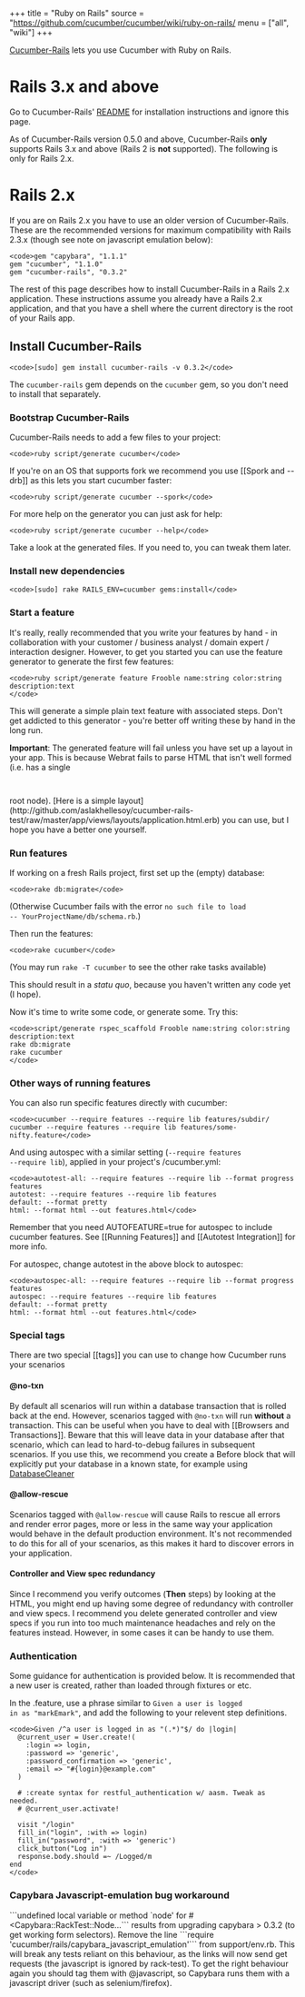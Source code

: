 +++
title = "Ruby on Rails"
source = "https://github.com/cucumber/cucumber/wiki/ruby-on-rails/
menu = ["all", "wiki"]
+++

[Cucumber-Rails](http://github.com/cucumber/cucumber-rails) lets you use Cucumber with Ruby on Rails.

Rails 3.x and above
===================

Go to Cucumber-Rails' [README](https://github.com/cucumber/cucumber-rails/blob/master/README.md) for installation instructions and ignore this page.

As of Cucumber-Rails version 0.5.0 and above, Cucumber-Rails **only** supports Rails 3.x and above (Rails 2 is **not** supported). The following is only for Rails 2.x.

Rails 2.x
=========

If you are on Rails 2.x you have to use an older version of Cucumber-Rails. These are the recommended versions for maximum compatibility with Rails 2.3.x (though see note on javascript emulation below):

    <code>gem "capybara", "1.1.1"
    gem "cucumber", "1.1.0"
    gem "cucumber-rails", "0.3.2"

</code>

The rest of this page describes how to install Cucumber-Rails in a Rails 2.x application. These instructions assume you already have a Rails 2.x application, and that you have a shell where the current directory is the root of your Rails app.

Install Cucumber-Rails
----------------------

    <code>[sudo] gem install cucumber-rails -v 0.3.2</code>

The <code>cucumber-rails</code> gem depends on the <code>cucumber</code> gem, so you don't need to install that separately.

### Bootstrap Cucumber-Rails

Cucumber-Rails needs to add a few files to your project:

    <code>ruby script/generate cucumber</code>

If you're on an OS that supports fork we recommend you use \[\[Spork and --drb\]\] as this lets you start cucumber faster:

    <code>ruby script/generate cucumber --spork</code>

For more help on the generator you can just ask for help:

    <code>ruby script/generate cucumber --help</code>

Take a look at the generated files. If you need to, you can tweak them later.

### Install new dependencies

    <code>[sudo] rake RAILS_ENV=cucumber gems:install</code>

### Start a feature

It's really, really recommended that you write your features by hand - in collaboration with your customer / business analyst / domain expert / interaction designer. However, to get you started you can use the feature generator to generate the first few features:

    <code>ruby script/generate feature Frooble name:string color:string description:text
    </code>

This will generate a simple plain text feature with associated steps. Don't get addicted to this
generator - you're better off writing these by hand in the long run.

**Important**: The generated feature will fail unless you have set up a layout in your app. This is because Webrat fails to parse HTML
that isn't well formed (i.e. has a single <code>

<html>
</code> root node). [Here is a simple layout](http://github.com/aslakhellesoy/cucumber-rails-test/raw/master/app/views/layouts/application.html.erb) you can use, but I hope you have a better one yourself.

### Run features

If working on a fresh Rails project, first set up the (empty) database:

    <code>rake db:migrate</code>

(Otherwise Cucumber fails with the error <code>no such file to load -- YourProjectName/db/schema.rb</code>.)

Then run the features:

    <code>rake cucumber</code>

(You may run <code>rake -T cucumber</code> to see the other rake tasks available)

This should result in a *statu quo*, because you haven't written any code yet (I hope).

Now it's time to write some code, or generate some. Try this:

    <code>script/generate rspec_scaffold Frooble name:string color:string description:text
    rake db:migrate
    rake cucumber
    </code>

### Other ways of running features

You can also run specific features directly with cucumber:

    <code>cucumber --require features --require lib features/subdir/
    cucumber --require features --require lib features/some-nifty.feature</code>

And using autospec with a similar setting (<code>--require features --require lib</code>), applied in your project's /cucumber.yml:

    <code>autotest-all: --require features --require lib --format progress features
    autotest: --require features --require lib features  
    default: --format pretty
    html: --format html --out features.html</code>

Remember that you need AUTOFEATURE=true for autospec to include cucumber features. See \[\[Running Features\]\] and \[\[Autotest Integration\]\] for more info.

For autospec, change autotest in the above block to autospec:

    <code>autospec-all: --require features --require lib --format progress features
    autospec: --require features --require lib features  
    default: --format pretty
    html: --format html --out features.html</code>

### Special tags

There are two special \[\[tags\]\] you can use to change how Cucumber runs your scenarios

#### @no-txn

By default all scenarios will run within a database transaction that is rolled back at the end. However, scenarios tagged with <code>@no-txn</code> will run **without** a transaction. This can be useful when you have to deal with \[\[Browsers and Transactions\]\]. Beware that this will leave data in your database after that scenario, which can lead to hard-to-debug failures in subsequent scenarios. If you use this, we recommend you create a Before block that will explicitly put your database in a known state, for example using [DatabaseCleaner](http://github.com/bmabey/database_cleaner)

#### @allow-rescue

Scenarios tagged with <code>@allow-rescue</code> will cause Rails to rescue all errors and render error pages, more or less in the same way your application would behave in the default production environment. It's not recommended to do this for all of your scenarios, as this makes it hard to discover errors in your application.

#### Controller and View spec redundancy

Since I recommend you verify outcomes (**Then** steps) by looking at the HTML, you might end up having some degree of redundancy with controller and view specs. I recommend you delete generated controller and view specs if you run into too much maintenance headaches and rely on the features instead. However, in some cases it can be handy to use them.

### Authentication

Some guidance for authentication is provided below. It is recommended that a new user is created, rather than loaded through fixtures or etc.

In the .feature, use a phrase similar to <code>Given a user is logged in as "markEmark"</code>, and add the following to your relevent step definitions.

    <code>Given /^a user is logged in as "(.*)"$/ do |login|
      @current_user = User.create!(
        :login => login,
        :password => 'generic',
        :password_confirmation => 'generic',
        :email => "#{login}@example.com"
      )

      # :create syntax for restful_authentication w/ aasm. Tweak as needed.
      # @current_user.activate! 

      visit "/login" 
      fill_in("login", :with => login) 
      fill_in("password", :with => 'generic') 
      click_button("Log in")
      response.body.should =~ /Logged/m  
    end
    </code>

### Capybara Javascript-emulation bug workaround

\`\`\`undefined local variable or method \`node' for \#&lt;Capybara::RackTest::Node...\`\`\` results from upgrading capybara &gt; 0.3.2 (to get working form selectors).
Remove the line \`\`\`require 'cucumber/rails/capybara\_javascript\_emulation'\`\`\` from support/env.rb. This will break any tests reliant on this behaviour, as the links will now send get requests (the javascript is ignored by rack-test). To get the right behaviour again you should tag them with @javascript, so Capybara runs them with a javascript driver (such as selenium/firefox).
